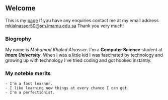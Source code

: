## Welcome

This is my [page](https://github.com/Mohamadns/repository/blob/master/index.md) If you have any enquiries contact me at my email address mkialnasser50@sm.imamu.edu.sa Thank you very much! 


### Biogrophy

My name is _Mohamad Khaled Alnasser_. I'm a **Computer Science** student at **_Imam University_**. When I was a little kid I was fascinated by technology and growing up with technology I've tried coding and got hooked instantly.

### My noteble merits
```
- I'm a fast learner.
- I like learning new things at every chance I can get.
- I'm a perfectionist.
```
